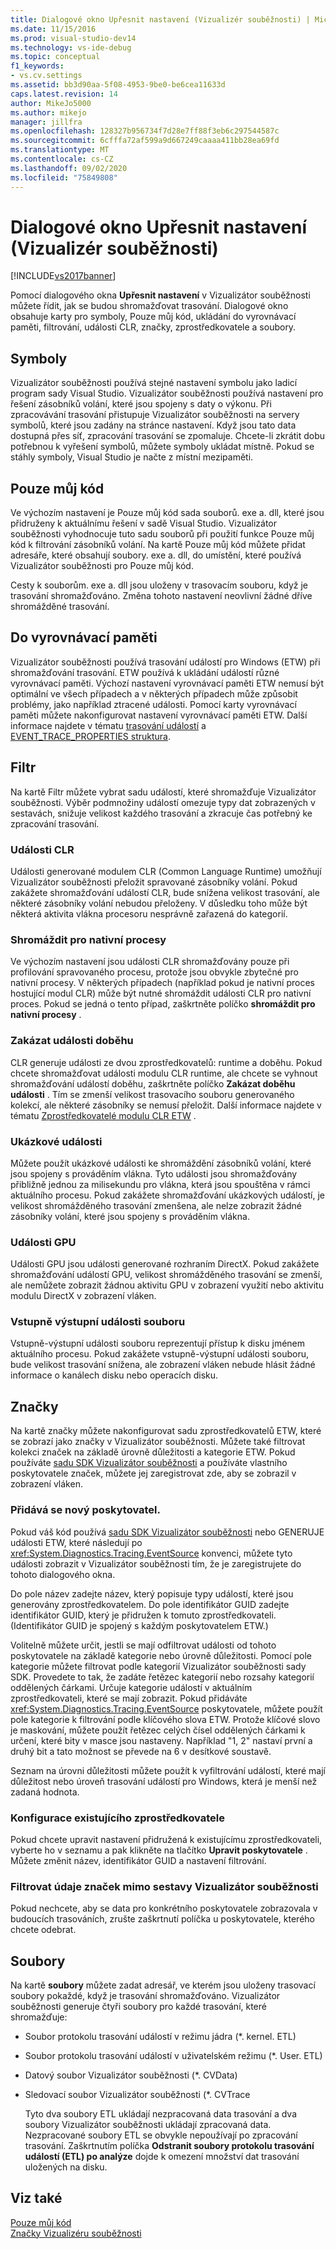 ```yaml
---
title: Dialogové okno Upřesnit nastavení (Vizualizér souběžnosti) | Microsoft Docs
ms.date: 11/15/2016
ms.prod: visual-studio-dev14
ms.technology: vs-ide-debug
ms.topic: conceptual
f1_keywords:
- vs.cv.settings
ms.assetid: bb3d90aa-5f08-4953-9be0-be6cea11633d
caps.latest.revision: 14
author: MikeJo5000
ms.author: mikejo
manager: jillfra
ms.openlocfilehash: 128327b956734f7d28e7ff88f3eb6c297544587c
ms.sourcegitcommit: 6cfffa72af599a9d667249caaaa411bb28ea69fd
ms.translationtype: MT
ms.contentlocale: cs-CZ
ms.lasthandoff: 09/02/2020
ms.locfileid: "75849808"
---
```

# <a name="advanced-settings-dialog-box-concurrency-visualizer"></a>Dialogové okno Upřesnit nastavení (Vizualizér souběžnosti)
[!INCLUDE[vs2017banner](../includes/vs2017banner.md)]

Pomocí dialogového okna **Upřesnit nastavení** v Vizualizátor souběžnosti můžete řídit, jak se budou shromažďovat trasování.  Dialogové okno obsahuje karty pro symboly, Pouze můj kód, ukládání do vyrovnávací paměti, filtrování, události CLR, značky, zprostředkovatele a soubory.  
  
## <a name="symbols"></a>Symboly  
 Vizualizátor souběžnosti používá stejné nastavení symbolu jako ladicí program sady Visual Studio. Vizualizátor souběžnosti používá nastavení pro řešení zásobníků volání, které jsou spojeny s daty o výkonu.  Při zpracovávání trasování přistupuje Vizualizátor souběžnosti na servery symbolů, které jsou zadány na stránce nastavení.  Když jsou tato data dostupná přes síť, zpracování trasování se zpomaluje.  Chcete-li zkrátit dobu potřebnou k vyřešení symbolů, můžete symboly ukládat místně. Pokud se stáhly symboly, Visual Studio je načte z místní mezipaměti.  
  
## <a name="just-my-code"></a>Pouze můj kód  
 Ve výchozím nastavení je Pouze můj kód sada souborů. exe a. dll, které jsou přidruženy k aktuálnímu řešení v sadě Visual Studio. Vizualizátor souběžnosti vyhodnocuje tuto sadu souborů při použití funkce Pouze můj kód k filtrování zásobníků volání. Na kartě Pouze můj kód můžete přidat adresáře, které obsahují soubory. exe a. dll, do umístění, které používá Vizualizátor souběžnosti pro Pouze můj kód.  
  
 Cesty k souborům. exe a. dll jsou uloženy v trasovacím souboru, když je trasování shromažďováno.  Změna tohoto nastavení neovlivní žádné dříve shromážděné trasování.  
  
## <a name="buffering"></a>Do vyrovnávací paměti  
 Vizualizátor souběžnosti používá trasování událostí pro Windows (ETW) při shromažďování trasování.  ETW používá k ukládání událostí různé vyrovnávací paměti.  Výchozí nastavení vyrovnávací paměti ETW nemusí být optimální ve všech případech a v některých případech může způsobit problémy, jako například ztracené události.  Pomocí karty vyrovnávací paměti můžete nakonfigurovat nastavení vyrovnávací paměti ETW. Další informace najdete v tématu [trasování událostí](https://msdn.microsoft.com/library/bb968803(VS.85).aspx) a  [EVENT_TRACE_PROPERTIES struktura](https://msdn.microsoft.com/library/aa363784(VS.85).aspx).  
  
## <a name="filter"></a>Filtr  
 Na kartě Filtr můžete vybrat sadu událostí, které shromažďuje Vizualizátor souběžnosti. Výběr podmnožiny událostí omezuje typy dat zobrazených v sestavách, snižuje velikost každého trasování a zkracuje čas potřebný ke zpracování trasování.  
  
### <a name="clr-events"></a>Události CLR  
 Události generované modulem CLR (Common Language Runtime) umožňují Vizualizátor souběžnosti přeložit spravované zásobníky volání.  Pokud zakážete shromažďování událostí CLR, bude snížena velikost trasování, ale některé zásobníky volání nebudou přeloženy.  V důsledku toho může být některá aktivita vlákna procesoru nesprávně zařazená do kategorií.  
  
### <a name="collect-for-native-processes"></a>Shromáždit pro nativní procesy  
 Ve výchozím nastavení jsou události CLR shromažďovány pouze při profilování spravovaného procesu, protože jsou obvykle zbytečné pro nativní procesy.  V některých případech (například pokud je nativní proces hostující modul CLR) může být nutné shromáždit události CLR pro nativní proces.  Pokud se jedná o tento případ, zaškrtněte políčko **shromáždit pro nativní procesy** .  
  
### <a name="disable-rundown-events"></a>Zakázat události doběhu  
 CLR generuje události ze dvou zprostředkovatelů: runtime a doběhu.  Pokud chcete shromažďovat události modulu CLR runtime, ale chcete se vyhnout shromažďování událostí doběhu, zaškrtněte políčko **Zakázat doběhu události** .  Tím se zmenší velikost trasovacího souboru generovaného kolekcí, ale některé zásobníky se nemusí přeložit. Další informace najdete v tématu [Zprostředkovatelé modulu CLR ETW](https://msdn.microsoft.com/library/0beafad4-b2c8-47f4-b342-83411d57a51f) .  
  
### <a name="sample-events"></a>Ukázkové události  
 Můžete použít ukázkové události ke shromáždění zásobníků volání, které jsou spojeny s prováděním vlákna. Tyto události jsou shromažďovány přibližně jednou za milisekundu pro vlákna, která jsou spouštěna v rámci aktuálního procesu. Pokud zakážete shromažďování ukázkových událostí, je velikost shromážděného trasování zmenšena, ale nelze zobrazit žádné zásobníky volání, které jsou spojeny s prováděním vlákna.  
  
### <a name="gpu-events"></a>Události GPU  
 Události GPU jsou události generované rozhraním DirectX. Pokud zakážete shromažďování událostí GPU, velikost shromážděného trasování se zmenší, ale nemůžete zobrazit žádnou aktivitu GPU v zobrazení využití nebo aktivitu modulu DirectX v zobrazení vláken.  
  
### <a name="file-io-events"></a>Vstupně výstupní události souboru  
 Vstupně-výstupní události souboru reprezentují přístup k disku jménem aktuálního procesu.  Pokud zakážete vstupně-výstupní události souboru, bude velikost trasování snížena, ale zobrazení vláken nebude hlásit žádné informace o kanálech disku nebo operacích disku.  
  
## <a name="markers"></a>Značky  
 Na kartě značky můžete nakonfigurovat sadu zprostředkovatelů ETW, které se zobrazí jako značky v Vizualizátor souběžnosti.  Můžete také filtrovat kolekci značek na základě úrovně důležitosti a kategorie ETW.  Pokud používáte [sadu SDK Vizualizátor souběžnosti](../profiling/concurrency-visualizer-sdk.md) a používáte vlastního poskytovatele značek, můžete jej zaregistrovat zde, aby se zobrazil v zobrazení vláken.  
  
### <a name="adding-a-new-provider"></a>Přidává se nový poskytovatel.  
 Pokud váš kód používá [sadu SDK Vizualizátor souběžnosti](../profiling/concurrency-visualizer-sdk.md) nebo GENERUJE události ETW, které následují po <xref:System.Diagnostics.Tracing.EventSource> konvenci, můžete tyto události zobrazit v Vizualizátor souběžnosti tím, že je zaregistrujete do tohoto dialogového okna.  
  
 Do pole název zadejte název, který popisuje typy událostí, které jsou generovány zprostředkovatelem.  Do pole identifikátor GUID zadejte identifikátor GUID, který je přidružen k tomuto zprostředkovateli. (Identifikátor GUID je spojený s každým poskytovatelem ETW.)  
  
 Volitelně můžete určit, jestli se mají odfiltrovat události od tohoto poskytovatele na základě kategorie nebo úrovně důležitosti.  Pomocí pole kategorie můžete filtrovat podle kategorií Vizualizátor souběžnosti sady SDK.  Provedete to tak, že zadáte řetězec kategorií nebo rozsahy kategorií oddělených čárkami.  Určuje kategorie událostí v aktuálním zprostředkovateli, které se mají zobrazit.  Pokud přidáváte <xref:System.Diagnostics.Tracing.EventSource> poskytovatele, můžete použít pole kategorie k filtrování podle klíčového slova ETW.  Protože klíčové slovo je maskování, můžete použít řetězec celých čísel oddělených čárkami k určení, které bity v masce jsou nastaveny. Například "1, 2" nastaví první a druhý bit a tato možnost se převede na 6 v desítkové soustavě.  
  
 Seznam na úrovni důležitosti můžete použít k vyfiltrování událostí, které mají důležitost nebo úroveň trasování událostí pro Windows, která je menší než zadaná hodnota.  
  
### <a name="configuring-an-existing-provider"></a>Konfigurace existujícího zprostředkovatele  
 Pokud chcete upravit nastavení přidružená k existujícímu zprostředkovateli, vyberte ho v seznamu a pak klikněte na tlačítko **Upravit poskytovatele** .  Můžete změnit název, identifikátor GUID a nastavení filtrování.  
  
### <a name="filter-marker-data-out-of-concurrency-visualizer-reports"></a>Filtrovat údaje značek mimo sestavy Vizualizátor souběžnosti  
 Pokud nechcete, aby se data pro konkrétního poskytovatele zobrazovala v budoucích trasováních, zrušte zaškrtnutí políčka u poskytovatele, kterého chcete odebrat.  
  
## <a name="files"></a>Soubory  
 Na kartě **soubory** můžete zadat adresář, ve kterém jsou uloženy trasovací soubory pokaždé, když je trasování shromažďováno.  Vizualizátor souběžnosti generuje čtyři soubory pro každé trasování, které shromažďuje:  
  
- Soubor protokolu trasování událostí v režimu jádra (*. kernel. ETL)  
  
- Soubor protokolu trasování událostí v uživatelském režimu (*. User. ETL)  
  
- Datový soubor Vizualizátor souběžnosti (*. CVData)  
  
- Sledovací soubor Vizualizátor souběžnosti (*. CVTrace  
  
  Tyto dva soubory ETL ukládají nezpracovaná data trasování a dva soubory Vizualizátor souběžnosti ukládají zpracovaná data.  Nezpracované soubory ETL se obvykle nepoužívají po zpracování trasování.  Zaškrtnutím políčka **Odstranit soubory protokolu trasování událostí (ETL) po analýze** dojde k omezení množství dat trasování uložených na disku.  
  
## <a name="see-also"></a>Viz také  
 [Pouze můj kód](../profiling/just-my-code-threads-view.md)   
 [Značky Vizualizéru souběžnosti](../profiling/concurrency-visualizer-markers.md)
